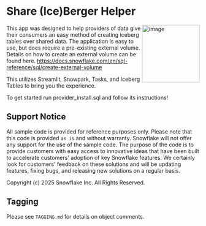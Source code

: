 # Share (Ice)Berger Helper

<a href="https://emerging-solutions-toolbox.streamlit.app/">
    <img src="https://github.com/user-attachments/assets/aa206d11-1d86-4f32-8a6d-49fe9715b098" alt="image" width="150" align="right";">
</a>

This app was designed to help providers of data give their consumers an easy method of creating iceberg tables over shared data. The application is easy to use, but does require a pre-existing external volume.
Details on how to create an external volume can be found here.
https://docs.snowflake.com/en/sql-reference/sql/create-external-volume

This utilizes Streamlit, Snowpark, Tasks, and Iceberg Tables to bring you the experience.

To get started run provider_install.sql and follow its instructions!

## Support Notice

All sample code is provided for reference purposes only. Please note that this code is
provided `as is` and without warranty. Snowflake will not offer any support for the use
of the sample code. The purpose of the code is to provide customers with easy access to
innovative ideas that have been built to accelerate customers' adoption of key
Snowflake features. We certainly look for customers' feedback on these solutions and
will be updating features, fixing bugs, and releasing new solutions on a regular basis.

Copyright (c) 2025 Snowflake Inc. All Rights Reserved.

## Tagging

Please see `TAGGING.md` for details on object comments.